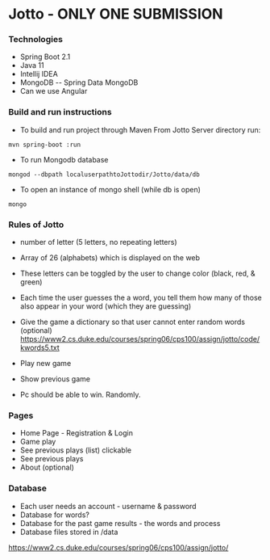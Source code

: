 # Jotto - ONLY ONE SUBMISSION

### Technologies
* Spring Boot 2.1
* Java 11
* Intellij IDEA 
* MongoDB -- Spring Data MongoDB
* Can we use Angular

### Build and run instructions
* To build and run project through Maven
From Jotto Server directory run:
```
mvn spring-boot :run
```
* To run Mongodb database
```
mongod --dbpath localuserpathtoJottodir/Jotto/data/db
```
* To open an instance of mongo shell (while db is open)
```
mongo
```
### Rules of Jotto
* number of letter (5 letters, no repeating letters)
* Array of 26 (alphabets) which is displayed on the web
* These letters can be toggled by the user to change color (black, red, & green)
* Each time the user guesses the a word, you tell them how many of those also appear in your word (which they are guessing)

* Give the game a dictionary so that user cannot enter random words (optional)
https://www2.cs.duke.edu/courses/spring06/cps100/assign/jotto/code/kwords5.txt

* Play new game
* Show previous game
* Pc should be able to win. Randomly.

### Pages
* Home Page - Registration & Login
* Game play
* See previous plays (list) clickable
* See previous plays
* About (optional)

### Database
* Each user needs an account - username & password
* Database for words?
* Database for the past game results - the words and process
* Database files stored in /data

https://www2.cs.duke.edu/courses/spring06/cps100/assign/jotto/

